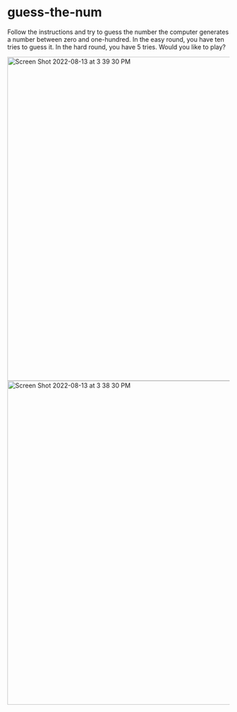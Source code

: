 # guess-the-num
Follow the instructions and try to guess the number 
the computer generates a number between zero and one-hundred. In the easy round, you have ten tries to guess it. In the hard round, you have 5 tries. Would you like to play?

<img width="733" alt="Screen Shot 2022-08-13 at 3 39 30 PM" src="https://user-images.githubusercontent.com/105238029/184508384-32c74cf7-9d8c-4465-942d-ef87ed66d461.png">


<img width="733" alt="Screen Shot 2022-08-13 at 3 38 30 PM" src="https://user-images.githubusercontent.com/105238029/184508387-907d7d3d-5d97-4876-b1a6-a067c736cc59.png">

